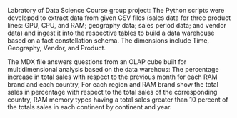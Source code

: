 Labratory of Data Science Course group project:
The Python scripts were developed to extract data from given CSV files (sales data for three product lines: GPU, CPU, and RAM; geography data; sales period data; and vendor data) and 
ingest it into the respective tables to build a data warehouse based on a fact constellation schema. 
The dimensions include Time, Geography, Vendor, and Product.

The MDX file answers questions from an OLAP cube built for multidimensional analysis based on the data warehous: The percentage increase in total sales with respect to the previous month for each RAM
 brand and each country, For each region and RAM brand show the total sales in percentage with respect to the total
 sales of the corresponding country, RAM memory types having a total sales greater than 10 percent of the totals sales in
 each continent by continent and year.


